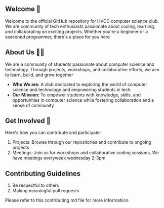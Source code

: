 ## Welcome 👋

Welcome to the official GitHub repository for HVCC computer science club. We are community of tech enthusiasts passionate about coding, learning, and collaborating on exciting projects. Whether you're a beginner or a seasoned programmer, there's a place for you here

## About Us 🧑‍💻

We are a community of students passionate about computer science and technology. Through projects, workshops, and collaborative efforts, we aim to learn, build, and grow together 

- **Who We are:** A club dedicated to exploring the world of computer science and technology and empowering students in tech
- **Our Mission:** To empower students with knowledge, skills, and opportunities in computer science while fostering collaboration and a sense of community
<!--
- **What We Do:**
    - Host workshops on topics like programming, web development, AI and much more
    - Work on team project to apply skills and create impactful solutions
    - Participate in tech events and competitions
-->
## Get Involved 🤝
Here's how you can contribute and participate:

1. Projects: Browse through our repositories and contribute to ongoing projects
2. Meetings: Join us for workshops and collaborative coding sessions. We have meetings everyweek wednesday 2-3pm


## Contributing Guidelines

1. Be respectful to others
2. Making meaningful pull requests

Please refer to this contributing.md file for more informatiion


<!--

**Here are some ideas to get you started:**

🙋‍♀️ A short introduction - what is your organization all about?
🌈 Contribution guidelines - how can the community get involved?
👩‍💻 Useful resources - where can the community find your docs? Is there anything else the community should know?
🍿 Fun facts - what does your team eat for breakfast?
🧙 Remember, you can do mighty things with the power of [Markdown](https://docs.github.com/github/writing-on-github/getting-started-with-writing-and-formatting-on-github/basic-writing-and-formatting-syntax)
-->
